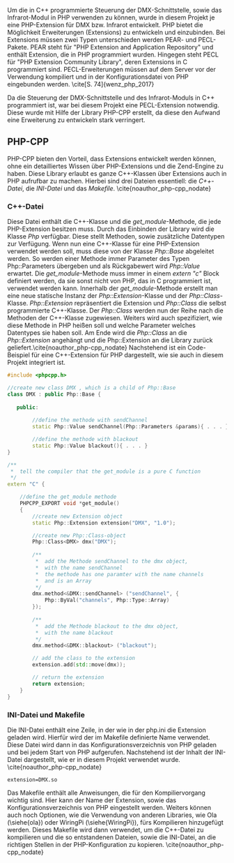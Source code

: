 Um die in C++ programmierte Steuerung der DMX-Schnittstelle, sowie das Infrarot-Modul in PHP verwenden zu können, 
wurde in diesem Projekt je eine PHP-Extension für DMX bzw. Infrarot entwickelt.
PHP bietet die Möglichkeit Erweiterungen (Extensions) zu entwickeln und einzubinden.
Bei Extensions müssen zwei Typen unterschieden werden PEAR- und PECL-Pakete.
PEAR steht für "PHP Extension and Application Repository" und enthält Extension, die in PHP programmiert wurden.
Hingegen steht PECL für "PHP Extension Community Library", deren Extensions in C programmiert sind.
PECL-Erweiterungen müssen auf dem Server vor der Verwendung kompiliert und 
in der Konfigurationsdatei von PHP eingebunden werden. \cite[S. 74]{wenz_php_2017}

Da die Steuerung der DMX-Schnittstelle und des Infrarot-Moduls in C++ programmiert ist, war bei diesem Projekt eine 
PECL-Extension notwendig.
Diese wurde mit Hilfe der Library PHP-CPP erstellt, da diese den Aufwand eine Erweiterung zu entwickeln stark verringert.

## PHP-CPP
PHP-CPP bieten den Vorteil, dass Extensions entwickelt werden können,
ohne ein detailliertes Wissen über PHP-Extensions und die Zend-Engine zu haben.
Diese Library erlaubt es ganze C++-Klassen über Extensions auch in PHP aufrufbar zu machen.
Hierbei sind drei Dateien essentiell: die *C++-Datei*, die *INI-Datei* und das *Makefile*. \cite{noauthor_php-cpp_nodate}

### C++-Datei
Diese Datei enthält die C++-Klasse und die *get_module*-Methode, die jede PHP-Extension besitzen muss.
Durch das Einbinden der Library wird die Klasse *Php* verfügbar.
Diese stellt Methoden, sowie zusätzliche Datentypen zur Verfügung.
Wenn nun eine C++-Klasse für eine PHP-Extension verwendet werden soll, 
muss diese von der Klasse *Php::Base* abgeleitet werden.
So werden einer Methode immer Parameter des Typen Php::Parameters übergeben und
als Rückgabewert wird *Php::Value* erwartet.
Die *get_module*-Methode muss immer in einem *extern "c"* Block definiert werden, da sie sonst nicht von
PHP, das in C programmiert ist, verwendet werden kann.
Innerhalb der *get_module*-Methode erstellt man eine neue statische Instanz der *Php::Extension*-Klasse und der *Php::Class*-Klasse.
*Php::Extension* repräsentiert die Extension und *Php::Class* die selbst programmierte C++-Klasse.
Der *Php::Class* werden nun der Reihe nach die Methoden der C++-Klasse zugewiesen.
Weiters wird auch spezifiziert, wie diese Methode in PHP heißen soll und 
welche Parameter welches Datentypes sie haben soll.
Am Ende wird die *Php::Class* an die *Php::Extension* angehängt und die Php::Extension an die Library zurück geliefert.\cite{noauthor_php-cpp_nodate}
Nachstehend ist ein Code-Beispiel für eine C++-Extension für PHP dargestellt, wie sie auch in diesem Projekt integriert ist.

```cpp
#include <phpcpp.h>

//create new class DMX , which is a child of Php::Base
class DMX : public Php::Base {
   
   public:
   
        //define the methode with sendChannel
        static Php::Value sendChannel(Php::Parameters &params){ . . . }

        //define the methode with blackout
        static Php::Value blackout(){ . . . }
}

/**
 *  tell the compiler that the get_module is a pure C function
 */
extern "C" {

    //define the get_module methode
    PHPCPP_EXPORT void *get_module()
    {
        //create new Extension object
        static Php::Extension extension("DMX", "1.0");

        //create new Php::Class-object
        Php::Class<DMX> dmx("DMX");
        
        /** 
         *  add the Methode sendChannel to the dmx object, 
         *  with the name sendChannel
         *  the methode has one paramter with the name channels 
         *  and is an Array 
         */
        dmx.method<&DMX::sendChannel> ("sendChannel", {
            Php::ByVal("channels", Php::Type::Array)
        });
        
        /**
         *  add the Methode blackout to the dmx object, 
         *  with the name blackout
         */
        dmx.method<&DMX::blackout> ("blackout");

        // add the class to the extension
        extension.add(std::move(dmx));

        // return the extension
        return extension;
    }
}

```

### INI-Datei und Makefile
Die INI-Datei enthält eine Zeile, in der wie in der php.ini die Extension geladen wird.
Hierfür wird der im Makefile definierte Name verwendet.
Diese Datei wird dann in das Konfigurationsverzeichnis von PHP geladen und bei jedem Start von PHP aufgerufen.
Nachstehend ist der Inhalt der INI-Datei dargestellt, wie er in diesem Projekt verwendet wurde. \cite{noauthor_php-cpp_nodate}

```ìni
extension=DMX.so
```

Das Makefile enthält alle Anweisungen, die für den Kompiliervorgang wichtig sind.
Hier kann der Name der Extension, sowie das Konfigurationsverzeichnis von PHP eingestellt werden.
Weiters können auch noch Optionen, wie die Verwendung von anderen Libraries,
wie Ola (\siehe{ola}) oder WiringPi (\siehe{WiringPi}), fürs Kompilieren hinzugefügt werden.
Dieses Makefile wird dann verwendet, um die C++-Datei zu kompilieren und 
die so entstandenen Dateien, sowie die INI-Datei, an die richtigen Stellen in der PHP-Konfiguration zu kopieren. \cite{noauthor_php-cpp_nodate}



